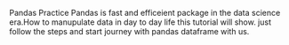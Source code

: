 Pandas Practice
Pandas is fast and efficeient package in the data science era.How to manupulate data in day to day life this tutorial will show. just follow the steps and start journey with pandas dataframe with us.